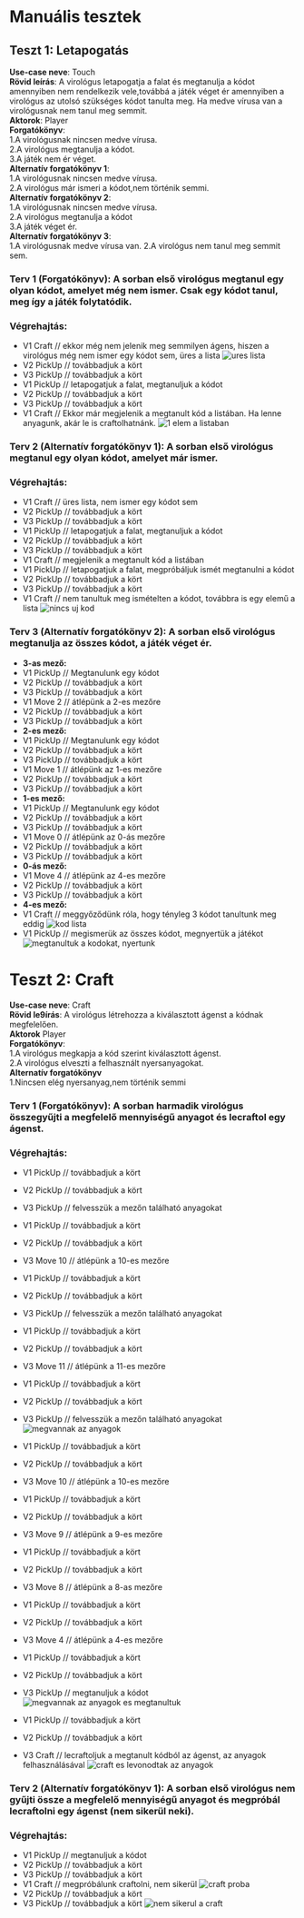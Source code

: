 # Manuális tesztek

## Teszt 1: Letapogatás
**Use-case neve**: Touch </br>
**Rövid leírás**: A virológus letapogatja a falat és megtanulja a kódot 
amennyiben nem rendelkezik vele,továbbá a játék véget ér 
amennyiben a virológus az utolsó szükséges kódot tanulta 
meg. Ha medve vírusa van a virológusnak nem tanul meg 
semmit. </br>
**Aktorok**: Player </br>
**Forgatókönyv**: </br>
1.A virológusnak nincsen medve vírusa.</br>
2.A virológus megtanulja a kódot. </br>
3.A játék nem ér véget. </br>
**Alternatív forgatókönyv 1**: </br>
1.A virológusnak nincsen medve vírusa.</br>
2.A virológus már ismeri a kódot,nem történik semmi. </br>
**Alternatív forgatókönyv 2**: </br>
1.A virológusnak nincsen medve vírusa.</br>
2.A virológus megtanulja a kódot </br>
3.A játék véget ér. </br>
**Alternatív forgatókönyv 3**: </br>
1.A virológusnak medve vírusa van.
2.A virológus nem tanul meg semmit sem. </br>

### **Terv 1 (Forgatókönyv)**: A sorban első virológus megtanul egy olyan kódot, amelyet még nem ismer. Csak egy kódot tanul, meg így a játék folytatódik.

### Végrehajtás:
- V1 Craft  // ekkor még nem jelenik meg semmilyen ágens, hiszen a virológus még nem ismer egy kódot sem, üres a lista
![ures lista](manualis-test-images/touch/foforgatokonyv/1-craft-empty.png)
- V2 PickUp  // továbbadjuk a kört
- V3 PickUp  // továbbadjuk a kört
- V1 PickUp  // letapogatjuk a falat, megtanuljuk a kódot
- V2 PickUp  // továbbadjuk a kört
- V3 PickUp  // továbbadjuk a kört
- V1 Craft  // Ekkor már megjelenik a megtanult kód a listában. Ha lenne anyagunk, akár le is craftolhatnánk.
![1 elem a listaban](manualis-test-images/touch/foforgatokonyv/2-craft-learned.png)

### **Terv 2 (Alternatív forgatókönyv 1)**: A sorban első virológus megtanul egy olyan kódot, amelyet már ismer.

### Végrehajtás:
- V1 Craft  // üres lista, nem ismer egy kódot sem
- V2 PickUp  // továbbadjuk a kört
- V3 PickUp  // továbbadjuk a kört
- V1 PickUp  // letapogatjuk a falat, megtanuljuk a kódot
- V2 PickUp  // továbbadjuk a kört
- V3 PickUp  // továbbadjuk a kört
- V1 Craft  // megjelenik a megtanult kód a listában
- V1 PickUp  // letapogatjuk a falat, megpróbáljuk ismét megtanulni a kódot
- V2 PickUp  // továbbadjuk a kört
- V3 PickUp  // továbbadjuk a kört
- V1 Craft  // nem tanultuk meg ismételten a kódot, továbbra is egy elemű a lista
![nincs uj kod](manualis-test-images/touch/alternativ-1/1-touch.png)

### **Terv 3 (Alternatív forgatókönyv 2)**: A sorban első virológus megtanulja az összes kódot, a játék véget ér.
- **3-as mező:**
- V1 PickUp  // Megtanulunk egy kódot
- V2 PickUp  // továbbadjuk a kört
- V3 PickUp  // továbbadjuk a kört
- V1 Move 2  // átlépünk a 2-es mezőre
- V2 PickUp  // továbbadjuk a kört
- V3 PickUp  // továbbadjuk a kört
- **2-es mező:**
- V1 PickUp  // Megtanulunk egy kódot
- V2 PickUp  // továbbadjuk a kört
- V3 PickUp  // továbbadjuk a kört
- V1 Move 1  // átlépünk az 1-es mezőre
- V2 PickUp  // továbbadjuk a kört
- V3 PickUp  // továbbadjuk a kört
- **1-es mező:**
- V1 PickUp  // Megtanulunk egy kódot
- V2 PickUp  // továbbadjuk a kört
- V3 PickUp  // továbbadjuk a kört
- V1 Move 0  // átlépünk az 0-ás mezőre
- V2 PickUp  // továbbadjuk a kört
- V3 PickUp  // továbbadjuk a kört
- **0-ás mező:**
- V1 Move 4  // átlépünk az 4-es mezőre
- V2 PickUp  // továbbadjuk a kört
- V3 PickUp  // továbbadjuk a kört
- **4-es mező:**
- V1 Craft  // meggyőződünk róla, hogy tényleg 3 kódot tanultunk meg eddig
![kod lista](manualis-test-images/touch/alternativ-2/1-codes.png)
- V1 PickUp  // megismerük az összes kódot, megnyertük a játékot
![megtanultuk a kodokat, nyertunk](manualis-test-images/touch/alternativ-2/2-win.png)


# Teszt 2: Craft
**Use-case neve**: Craft </br>
**Rövid le9írás**: A virológus létrehozza a kiválasztott ágenst a kódnak 
megfelelően. </br>
**Aktorok** Player</br>
**Forgatókönyv**:</br>
1.A virológus megkapja a kód szerint kiválasztott ágenst. </br>
2.A virológus elveszti a felhasznált nyersanyagokat. </br>
**Alternatív forgatókönyv**</br>
1.Nincsen elég nyersanyag,nem történik semmi

### **Terv 1 (Forgatókönyv)**: A sorban harmadik virológus összegyűjti a megfelelő mennyiségű anyagot és lecraftol egy ágenst.

### Végrehajtás:
- V1 PickUp // továbbadjuk a kört
- V2 PickUp // továbbadjuk a kört
- V3 PickUp // felvesszük a mezőn található anyagokat

- V1 PickUp // továbbadjuk a kört
- V2 PickUp // továbbadjuk a kört
- V3 Move 10 // átlépünk a 10-es mezőre

- V1 PickUp // továbbadjuk a kört
- V2 PickUp // továbbadjuk a kört
- V3 PickUp // felvesszük a mezőn található anyagokat

- V1 PickUp // továbbadjuk a kört
- V2 PickUp // továbbadjuk a kört
- V3 Move 11 // átlépünk a 11-es mezőre

- V1 PickUp // továbbadjuk a kört
- V2 PickUp // továbbadjuk a kört
- V3 PickUp // felvesszük a mezőn található anyagokat
![megvannak az anyagok](manualis-test-images/craft/foforgatokonyv/1-not-learnt-w-material.png)

- V1 PickUp // továbbadjuk a kört
- V2 PickUp // továbbadjuk a kört
- V3 Move 10 // átlépünk a 10-es mezőre

- V1 PickUp // továbbadjuk a kört
- V2 PickUp // továbbadjuk a kört
- V3 Move 9 // átlépünk a 9-es mezőre

- V1 PickUp // továbbadjuk a kört
- V2 PickUp // továbbadjuk a kört
- V3 Move 8 // átlépünk a 8-as mezőre

- V1 PickUp // továbbadjuk a kört
- V2 PickUp // továbbadjuk a kört
- V3 Move 4 // átlépünk a 4-es mezőre

- V1 PickUp // továbbadjuk a kört
- V2 PickUp // továbbadjuk a kört
- V3 PickUp  // megtanuljuk a kódot
![megvannak az anyagok es megtanultuk](manualis-test-images/craft/foforgatokonyv/2-learnt-w-material.png)

- V1 PickUp // továbbadjuk a kört
- V2 PickUp // továbbadjuk a kört
- V3 Craft  // lecraftoljuk a megtanult kódból az ágenst, az anyagok felhasználásával
![craft es levonodtak az anyagok](manualis-test-images/craft/foforgatokonyv/3-learnt-agent.png)


### **Terv 2 (Alternatív forgatókönyv 1)**: A sorban első virológus nem gyűjti össze a megfelelő mennyiségű anyagot és megpróbál lecraftolni egy ágenst (nem sikerül neki).

### Végrehajtás:
- V1 PickUp // megtanuljuk a kódot
- V2 PickUp // továbbadjuk a kört
- V3 PickUp // továbbadjuk a kört
- V1 Craft // megpróbálunk craftolni, nem sikerül
![craft proba](manualis-test-images/craft/alternativ-1/1-craft.png)
- V2 PickUp // továbbadjuk a kört
- V3 PickUp // továbbadjuk a kört
![nem sikerul a craft](manualis-test-images/craft/alternativ-1/2-nocraft.png)